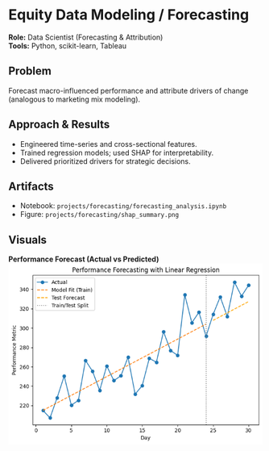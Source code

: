 # Equity Data Modeling / Forecasting

**Role:** Data Scientist (Forecasting & Attribution)  
**Tools:** Python, scikit-learn, Tableau

## Problem
Forecast macro-influenced performance and attribute drivers of change (analogous to marketing mix modeling).

## Approach & Results
- Engineered time-series and cross-sectional features.  
- Trained regression models; used SHAP for interpretability.  
- Delivered prioritized drivers for strategic decisions.

## Artifacts
- Notebook: `projects/forecasting/forecasting_analysis.ipynb`  
- Figure: `projects/forecasting/shap_summary.png`

## Visuals

**Performance Forecast (Actual vs Predicted)**  
![Forecast Chart](./forcasting_line.png)

